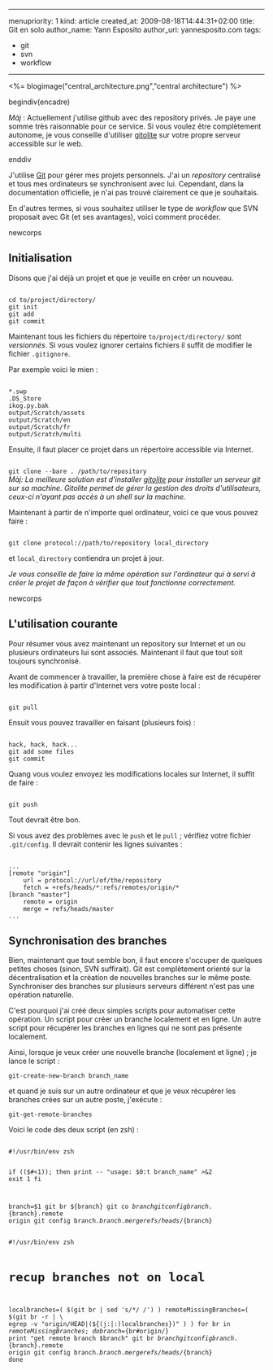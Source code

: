----- 
menupriority:   1
kind:           article
created_at:           2009-08-18T14:44:31+02:00
title: Git en solo
author_name: Yann Esposito
author_uri: yannesposito.com
tags:
  - git
  - svn
  - workflow

-----

<%= blogimage("central_architecture.png","central architecture") %>

begindiv(encadre)

_Màj_ : Actuellement j'utilise github avec des repository privés. Je paye une somme très raisonnable pour ce service. Si vous voulez être complètement autonome, je vous conseille d'utiliser [gitolite](https://github.com/sitaramc/gitolite) sur votre propre serveur accessible sur le web.

enddiv

J'utilise [Git](http://www.git-scm.org/) pour gérer mes projets personnels.
J'ai un *repository* centralisé et tous mes ordinateurs se synchronisent avec lui.
Cependant, dans la documentation officielle, je n'ai pas trouvé clairement ce que je souhaitais.

En d'autres termes, si vous souhaitez utiliser le type de *workflow* que SVN proposait avec Git (et ses avantages), voici comment procéder.

newcorps

## Initialisation

Disons que j'ai déjà un projet et que je veuille en créer un nouveau.

<div>
<code class="zsh">
cd to/project/directory/
git init
git add
git commit
</code>
</div>

Maintenant tous les fichiers du répertoire <code>to/project/directory/</code> sont *versionnés*. Si vous voulez ignorer certains fichiers il suffit de modifier le fichier <code>.gitignore</code>.

Par exemple voici le mien : 
<div>
<code class="zsh">
*.swp
.DS_Store
ikog.py.bak
output/Scratch/assets
output/Scratch/en
output/Scratch/fr
output/Scratch/multi
</code>
</div>

Ensuite, il faut placer ce projet dans un répertoire accessible via Internet.

<div>
<code class="zsh">
git clone --bare . /path/to/repository
</code>
</div>

<div class="encadre"><em>
Màj: La meilleure solution est d'installer <a href="https://github.com/sitaramc/gitolite">gitolite</a> pour installer un serveur git sur sa machine. Gitolite permet de gérer la gestion des droits d'utilisateurs, ceux-ci n'ayant pas accès à un shell sur la machine.
</em>
</div>

Maintenant à partir de n'importe quel ordinateur, voici ce que vous pouvez faire : 

<div>
<code class="zsh">
git clone protocol://path/to/repository local_directory
</code>
</div>

et <code>local_directory</code> contiendra un projet à jour.

<div class="encadre"><em>

Je vous conseille de faire la même opération sur l'ordinateur qui à servi à créer le projet de façon à vérifier que tout fonctionne correctement.
</em>
</div>

newcorps

## L'utilisation courante

Pour résumer vous avez maintenant un repository sur Internet et un ou plusieurs ordinateurs lui sont associés. Maintenant il faut que tout soit toujours synchronisé.

Avant de commencer à travailler, la première chose à faire est de récupérer les modification à partir d'Internet vers votre poste local : 

<div>
<code class="zsh">
git pull
</code>
</div>

Ensuit vous pouvez travailler en faisant (plusieurs fois) : 

<div>
<code class="zsh">
hack, hack, hack...
git add some files
git commit
</code>
</div>

Quang vous voulez envoyez les modifications locales sur Internet, il suffit de faire :

<div>
<code class="zsh">
git push
</code>
</div>

Tout devrait être bon.

Si vous avez des problèmes avec le <code>push</code> et le <code>pull</code> ; vérifiez votre fichier <code>.git/config</code>. Il devrait contenir les lignes suivantes :

<div>
<code class="zsh">
...
[remote "origin"]
	url = protocol://url/of/the/repository
	fetch = +refs/heads/*:refs/remotes/origin/*
[branch "master"]
	remote = origin
	merge = refs/heads/master
...
</code>
</div>

## Synchronisation des branches

Bien, maintenant que tout semble bon, il faut encore s'occuper de quelques petites choses (sinon, SVN suffirait).
Git est complètement orienté sur la décentralisation et la création de nouvelles branches sur le même poste. Synchroniser des branches sur plusieurs serveurs différent n'est pas une opération naturelle.

C'est pourquoi j'ai créé deux simples scripts pour automatiser cette opération. Un script pour créer un branche localement et en ligne. Un autre script pour récupérer les branches en lignes qui ne sont pas présente localement.

Ainsi, lorsque je veux créer une nouvelle branche (localement et ligne) ; je lance le script :

<div><code class="zsh">git-create-new-branch branch_name</code></div>

et quand je suis sur un autre ordinateur et que je veux récupérer les branches crées sur un autre poste, j'exécute :

<div><code class="zsh">git-get-remote-branches</code></div>

Voici le code des deux script (en zsh) : 

<div>
<code class="zsh" file="git-create-new-branch">
#!/usr/bin/env zsh

if (($#<1)); then
    print -- "usage: $0:t branch_name" >&2
    exit 1
fi

branch=$1
git br ${branch}
git co ${branch}
git config branch.${branch}.remote origin
git config branch.${branch}.merge refs/heads/${branch}
</code>
</div>

<div>
<code class="zsh" file="git-get-remote-branches">
#!/usr/bin/env zsh

# recup branches not on local
localbranches=( $(git br | sed 's/\*/ /') )
remoteMissingBranches=( $(git br -r | \
    egrep -v "origin/HEAD|(${(j:|:)localbranches})" ) )
for br in $remoteMissingBranches; do
  branch=${br#origin/}
  print "get remote branch $branch"
  git br ${branch}
  git config branch.${branch}.remote origin
  git config branch.${branch}.merge refs/heads/${branch}
done
</code>
</div>
